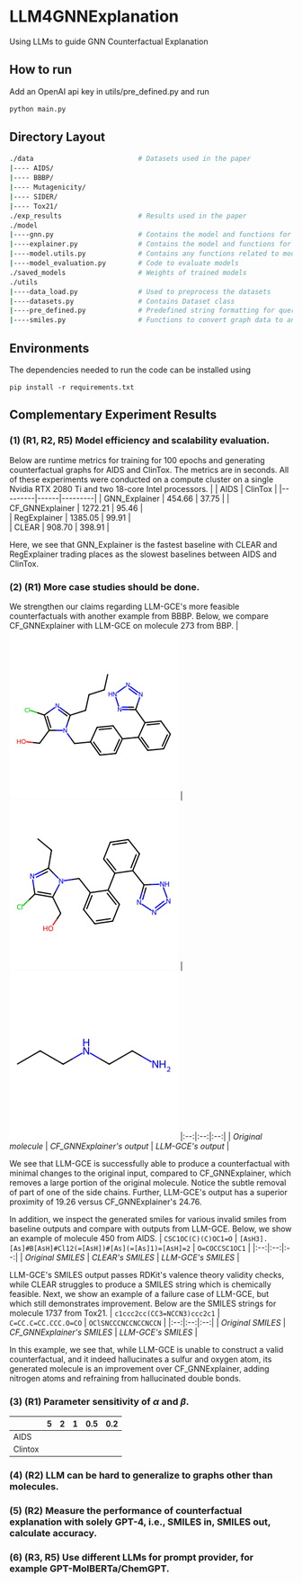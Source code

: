 # LLM4GNNExplanation
Using LLMs to guide GNN Counterfactual Explanation

## How to run
Add an OpenAI api key in utils/pre_defined.py and run
```bash
python main.py
```

## Directory Layout
```bash
./data                          # Datasets used in the paper            
|---- AIDS/
|---- BBBP/ 
|---- Mutagenicity/ 
|---- SIDER/ 
|---- Tox21/ 
./exp_results                   # Results used in the paper
./model                         
|----gnn.py                     # Contains the model and functions for ground truth GNN (GT-GNN)
|----explainer.py               # Contains the model and functions for the LLM autoencoder
|----model.utils.py             # Contains any functions related to models
|----model_evaluation.py        # Code to evaluate models
./saved_models                  # Weights of trained models
./utils
|----data_load.py               # Used to preprocess the datasets
|----datasets.py                # Contains Dataset class
|----pre_defined.py             # Predefined string formatting for querying OpenAI API and the API key
|----smiles.py                  # Functions to convert graph data to and from SMILES representation
```

## Environments
The dependencies needed to run the code can be installed using
```shell
pip install -r requirements.txt
```

## Complementary Experiment Results

### (1) (R1, R2, R5) Model efficiency and scalability evaluation.

Below are runtime metrics for training for 100 epochs and generating counterfactual graphs for AIDS and ClinTox. The metrics are in seconds. All of these experiments were conducted on a compute cluster on a single Nvidia RTX 2080 Ti and two 18-core Intel processors.
|         | AIDS | ClinTox | 
|---------|------|---------|
| GNN_Explainer    | 454.66  | 37.75  |
| CF_GNNExplainer |  1272.21 | 95.46  |   
| RegExplainer | 1385.05  | 99.91  |   
| CLEAR        | 908.70  | 398.91  |

Here, we see that GNN_Explainer is the fastest baseline with CLEAR and RegExplainer trading places as the slowest baselines between AIDS and ClinTox.

### (2) (R1) More case studies should be done.

We strengthen our claims regarding LLM-GCE's more feasible counterfactuals with another example from BBBP. Below, we compare CF_GNNExplainer with LLM-GCE on molecule 273 from BBP.
|![original_mol](https://github.com/YinhanHe123/new_LLM4GNNExplanation/blob/main/original_mol.png) | ![our_mol](https://github.com/YinhanHe123/new_LLM4GNNExplanation/blob/main/our_mol.png) | ![baseline_mol](https://github.com/YinhanHe123/new_LLM4GNNExplanation/blob/main/baseline_mol.png)
|:--:|:--:|:--:|
| *Original molecule* | *CF_GNNExplainer's output* | *LLM-GCE's output* |

We see that LLM-GCE is successfully able to produce a counterfactual with minimal changes to the original input, compared to CF_GNNExplainer, which removes a large portion of the original molecule. Notice the subtle removal of part of one of the side chains. Further, LLM-GCE's output has a superior proximity of 19.26 versus CF_GNNExplainer's 24.76.

In addition, we inspect the generated smiles for various invalid smiles from baseline outputs and compare with outputs from LLM-GCE. Below, we show an example of molecule 450 from AIDS.
| `CSC1OC(C)(C)OC1=O` | `[AsH3].[As]#B[AsH]#Cl12(=[AsH])#[As](=[As]1)=[AsH]=2` | `O=COCCSC1OC1` |
|:--:|:--:|:--:|
| *Original SMILES* | *CLEAR's SMILES* | *LLM-GCE's SMILES* |

LLM-GCE's SMILES output passes RDKit's valence theory validity checks, while CLEAR struggles to produce a SMILES string which is chemically feasible. Next, we show an example of a failure case of LLM-GCE, but which still demonstrates improvement. Below are the SMILES strings for molecule 1737 from Tox21.
| `c1ccc2cc(CC3=NCCN3)ccc2c1` | `C=CC.C=CC.CCC.O=CO` | `OClSNCCCNCCNCCNCCN` |
|:--:|:--:|:--:|
| *Original SMILES* | *CF_GNNExplainer's SMILES* | *LLM-GCE's SMILES* |

In this example, we see that, while LLM-GCE is unable to construct a valid counterfactual, and it indeed hallucinates a sulfur and oxygen atom, its generated molecule is an improvement over CF_GNNExplainer, adding nitrogen atoms and refraining from hallucinated double bonds.


### (3) (R1) Parameter sensitivity of $\alpha$ and $\beta$.

|         | 5 | 2 | 1 | 0.5 | 0.2 |
|---------|---|---|---|-----|-----|
| AIDS    |   |   |   |     |     |
| Clintox |   |   |   |     |     |

### (4) (R2) LLM can be hard to generalize to graphs other than molecules. 

### (5) (R2) Measure the performance of counterfactual explanation with solely GPT-4, i.e., SMILES in, SMILES out, calculate accuracy.

### (6) (R3, R5) Use different LLMs for prompt provider, for example GPT-MolBERTa/ChemGPT.
